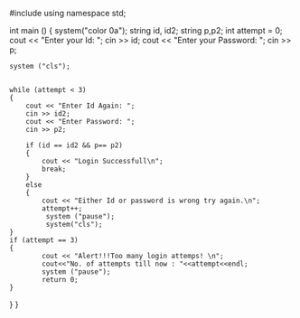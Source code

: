 #include <iostream>
using namespace std;

int main ()
{
	system("color 0a");
    string id, id2;
    string p,p2;
    int attempt = 0;
    cout << "Enter your Id: ";
    cin >> id;
    cout << "Enter your Password: ";
    cin >> p;
    
    system ("cls");


    while (attempt < 3)
    {
        cout << "Enter Id Again: ";
        cin >> id2;
        cout << "Enter Password: ";
        cin >> p2;
     
        if (id == id2 && p== p2)
        {
            cout << "Login Successfull\n";
            break;
        }
        else
        {
            cout << "Either Id or password is wrong try again.\n";
            attempt++;
             system ("pause");
             system("cls");
    }
    if (attempt == 3)
    {
            cout << "Alert!!!Too many login attemps! \n";
            cout<<"No. of attempts till now : "<<attempt<<endl;
            system ("pause");
            return 0;
    }
}
}
